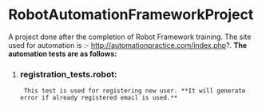 # RobotAutomationFrameworkProject
A project done after the completion of Robot Framework training.
The site used for automation is :- http://automationpractice.com/index.php?.
**The automation tests are as follows:**
1. ### registration_tests.robot: 
        This test is used for registering new user. **It will generate error if already registered email is used.**
